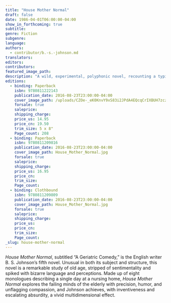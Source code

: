 ```yaml
---
title: "House Mother Normal"
draft: false
date: 1986-04-01T06:00:00-04:00
show_in_forthcoming: true
subtitle:
genre: Fiction
subgenre:
language:
authors:
  - contributor/b.-s.-johnson.md
translators:
editors:
contributors:
featured_image_path:
description: "A wild, experimental, polyphonic novel, recounting a typical day of diminishing returns at a nursing home "
editions:
  - binding: Paperback
    isbn: 9780811222143
    publication_date: 2016-08-23T23:00:00-04:00
    cover_image_path: /uploads/CZOe-_eK0KnvY9xS83i2JPdA4EQcqCrIXBUH7zcz9Lg%2CTvbvTk911ArJoKEZaAjmlaHH7zlO5nuV-N_Ho6u4-ak.jpeg
    forsale: true
    saleprice:
    shipping_charge:
    price_us: 14.95
    price_cn: 19.50
    trim_size: 5 x 8"
    Page_count: 208
  - binding: Paperback
    isbn: 9780811209816
    publication_date: 2016-08-23T23:00:00-04:00
    cover_image_path: House_Mother_Normal.jpg
    forsale: true
    saleprice:
    shipping_charge:
    price_us: 16.95
    price_cn:
    trim_size:
    Page_count:
  - binding: Clothbound
    isbn: 9780811209809
    publication_date: 2016-08-23T23:00:00-04:00
    cover_image_path: House_Mother_Normal.jpg
    forsale: true
    saleprice:
    shipping_charge:
    price_us:
    price_cn:
    trim_size:
    Page_count:
_slug: house-mother-normal
---
```


_House Mother Normal_, subtitled “A Geriatric Comedy,” is the English writer B. S. Johnson’s fifth novel. Unusual in both its subject and structure, this novel is a remarkable study of old age, stripped of sentimentality and spiked with bizarre language and perceptions. Made up of eight monologues describing a single day at a nursing home, _House Mother Normal_ explores the failing minds of the elderly with precision, humor, and unflagging compassion, and Johnson achieves, with inventiveness and escalating absurdity, a vivid multidimensional effect.

